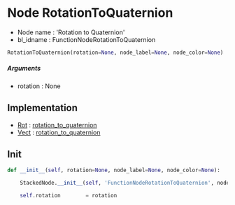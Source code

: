 # Node RotationToQuaternion

- Node name : 'Rotation to Quaternion'
- bl_idname : FunctionNodeRotationToQuaternion


``` python
RotationToQuaternion(rotation=None, node_label=None, node_color=None)
```
##### Arguments

- rotation : None

## Implementation

- [Rot](/docs/GeoNodes/Rot.md) : [rotation_to_quaternion](/docs/GeoNodes/Rot.md#rotation_to_quaternion)
- [Vect](/docs/GeoNodes/Vect.md) : [rotation_to_quaternion](/docs/GeoNodes/Vect.md#rotation_to_quaternion)

## Init

``` python
def __init__(self, rotation=None, node_label=None, node_color=None):

    StackedNode.__init__(self, 'FunctionNodeRotationToQuaternion', node_label=node_label, node_color=node_color)

    self.rotation        = rotation
```
